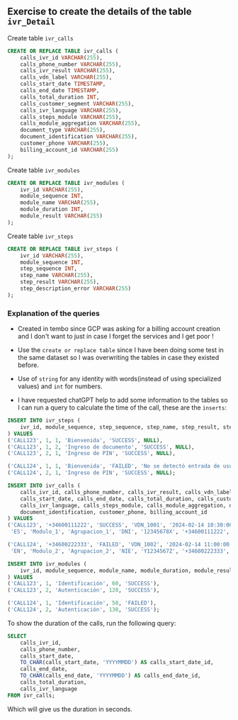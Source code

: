 
## Exercise to create the details of the table `ivr_Detail`

Create table `ivr_calls`
``` sql
CREATE OR REPLACE TABLE ivr_calls (
    calls_ivr_id VARCHAR(255),
    calls_phone_number VARCHAR(255),
    calls_ivr_result VARCHAR(255),
    calls_vdn_label VARCHAR(255),
    calls_start_date TIMESTAMP,
    calls_end_date TIMESTAMP,
    calls_total_duration INT,
    calls_customer_segment VARCHAR(255),
    calls_ivr_language VARCHAR(255),
    calls_steps_module VARCHAR(255),
    calls_module_aggregation VARCHAR(255),
    document_type VARCHAR(255),
    document_identification VARCHAR(255),
    customer_phone VARCHAR(255),
    billing_account_id VARCHAR(255)
);
```

Create table `ivr_modules`

``` sql 
CREATE OR REPLACE TABLE ivr_modules (
    ivr_id VARCHAR(255),
    module_sequence INT,
    module_name VARCHAR(255),
    module_duration INT,
    module_result VARCHAR(255)
);
```


Create table `ivr_steps`

``` sql
CREATE OR REPLACE TABLE ivr_steps (
    ivr_id VARCHAR(255),
    module_sequence INT,
    step_sequence INT,
    step_name VARCHAR(255),
    step_result VARCHAR(255),
    step_description_error VARCHAR(255)
);
```

### Explanation of the queries

- Created in tembo since GCP was asking for a billing account creation and I don't want to just in case I forget the services and I get poor !

- Use the `create or replace table` since I have been doing some test in the same dataset so I was overwriting the tables in case they existed before.

- Use of `string` for any identity with words(instead of using specialized values) and `int` for numbers.

- I have requested chatGPT help to add some information to the tables so I can run a query to calculate the time of the call, these are the `inserts`:

``` sql
INSERT INTO ivr_steps (
    ivr_id, module_sequence, step_sequence, step_name, step_result, step_description_error
) VALUES 
('CALL123', 1, 1, 'Bienvenida', 'SUCCESS', NULL),
('CALL123', 1, 2, 'Ingreso de documento', 'SUCCESS', NULL),
('CALL123', 2, 1, 'Ingreso de PIN', 'SUCCESS', NULL),

('CALL124', 1, 1, 'Bienvenida', 'FAILED', 'No se detectó entrada de usuario'),
('CALL124', 2, 1, 'Ingreso de PIN', 'SUCCESS', NULL);
```

``` sql
INSERT INTO ivr_calls (
    calls_ivr_id, calls_phone_number, calls_ivr_result, calls_vdn_label, 
    calls_start_date, calls_end_date, calls_total_duration, calls_customer_segment, 
    calls_ivr_language, calls_steps_module, calls_module_aggregation, document_type, 
    document_identification, customer_phone, billing_account_id
) VALUES 
('CALL123', '+34600111222', 'SUCCESS', 'VDN_1001', '2024-02-14 10:30:00', '2024-02-14 10:35:00', 300, 'Premium', 
 'ES', 'Modulo_1', 'Agrupacion_1', 'DNI', '12345678X', '+34600111222', 'BA12345'),

('CALL124', '+34600222333', 'FAILED', 'VDN_1002', '2024-02-14 11:00:00', '2024-02-14 11:05:00', 300, 'Standard', 
 'EN', 'Modulo_2', 'Agrupacion_2', 'NIE', 'Y1234567Z', '+34600222333', 'BA67890');
```

``` sql
INSERT INTO ivr_modules (
    ivr_id, module_sequence, module_name, module_duration, module_result
) VALUES 
('CALL123', 1, 'Identificación', 60, 'SUCCESS'),
('CALL123', 2, 'Autenticación', 120, 'SUCCESS'),

('CALL124', 1, 'Identificación', 50, 'FAILED'),
('CALL124', 2, 'Autenticación', 130, 'SUCCESS');
```

To show the duration of the calls, run the following query:

``` sql
SELECT 
    calls_ivr_id,
    calls_phone_number,
    calls_start_date,
    TO_CHAR(calls_start_date, 'YYYYMMDD') AS calls_start_date_id,
    calls_end_date,
    TO_CHAR(calls_end_date, 'YYYYMMDD') AS calls_end_date_id,
    calls_total_duration,
    calls_ivr_language
FROM ivr_calls;
```

Which will give us the duration in seconds.